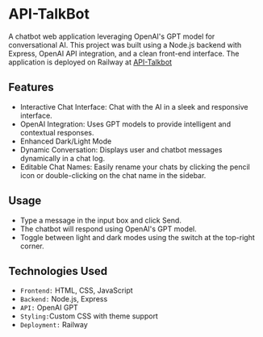 # API-TalkBot

A chatbot web application leveraging OpenAI's GPT model for conversational AI. This project was built using a Node.js backend with Express, OpenAI API integration, and a clean front-end interface. The application is deployed on Railway at [API-Talkbot](https://api-talkbot-production.up.railway.app/)

## Features

- Interactive Chat Interface: Chat with the AI in a sleek and responsive interface.
- OpenAI Integration: Uses GPT models to provide intelligent and contextual responses.
- Enhanced Dark/Light Mode
- Dynamic Conversation: Displays user and chatbot messages dynamically in a chat log.
- Editable Chat Names: Easily rename your chats by clicking the pencil icon or double-clicking on the chat name in the sidebar.

## Usage

- Type a message in the input box and click Send.
- The chatbot will respond using OpenAI's GPT model.
- Toggle between light and dark modes using the switch at the top-right corner.

## Technologies Used

- `Frontend:` HTML, CSS, JavaScript
- `Backend:` Node.js, Express
- `API:` OpenAI GPT
- `Styling:`Custom CSS with theme support
- `Deployment:` Railway
